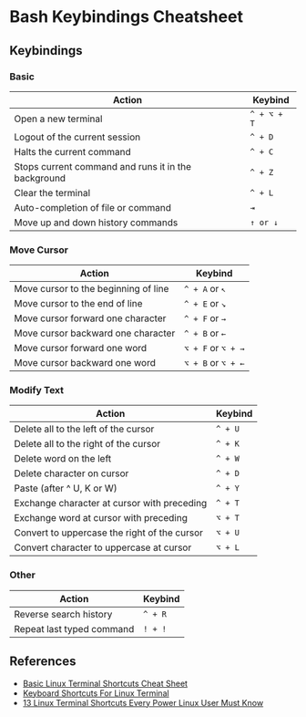 # Bash Keybindings Cheatsheet

## Keybindings

### Basic

| Action                                              | Keybind     |
| --------------------------------------------------- | ----------- |
| Open a new terminal                                 | `^ + ⌥ + T` |
| Logout of the current session                       | `^ + D`     |
| Halts the current command                           | `^ + C`     |
| Stops current command and runs it in the background | `^ + Z`     |
| Clear the terminal                                  | `^ + L`     |
| Auto-completion of file or command                  | `⇥`         |
| Move up and down history commands                   | `↑ or ↓`    |

### Move Cursor

| Action                               | Keybind            |
| ------------------------------------ | ------------------ |
| Move cursor to the beginning of line | `^ + A` or `↖`     |
| Move cursor to the end of line       | `^ + E` or `↘`     |
| Move cursor forward one character    | `^ + F` or `→`     |
| Move cursor backward one character   | `^ + B` or `←`     |
| Move cursor forward one word         | `⌥ + F` or `⌥ + →` |
| Move cursor backward one word        | `⌥ + B` or `⌥ + ←` |

### Modify Text

| Action                                       | Keybind  |
| -------------------------------------------- | -------- |
| Delete all to the left of the cursor         | `^ + U`  |
| Delete all to the right of the cursor        | `^ + K`  |
| Delete word on the left                      | `^ + W`  |
| Delete character on cursor                   | `^ + D`  |
| Paste (after ^ U, K or W)                    | `^ + Y`  |
| Exchange character at cursor with preceding  | `^ + T`  |
| Exchange word at cursor with preceding       | `⌥ + T`  |
| Convert to uppercase the right of the cursor | `⌥ + U`  |
| Convert character to uppercase at cursor     | `⌥ + L`  |

### Other

| Action                    | Keybind  |
| ------------------------- | -------- |
| Reverse search history    | `^ + R`  |
| Repeat last typed command | `! + !`  |

## References

- [Basic Linux Terminal Shortcuts Cheat Sheet](https://computingforgeeks.com/basic-linux-terminal-shortcuts-cheat-sheet/)
- [Keyboard Shortcuts For Linux Terminal](https://dev.to/yashsugandh/keyboard-shortcuts-for-linux-terminal-19ml)
- [13 Linux Terminal Shortcuts Every Power Linux User Must Know](https://linuxhandbook.com/linux-shortcuts/)
